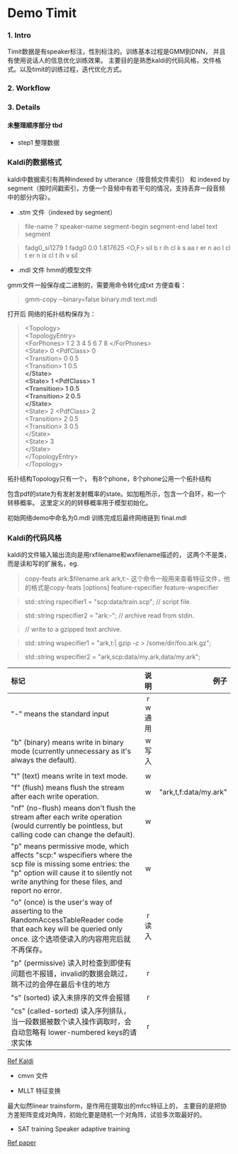 
# Demo Timit

### 1. Intro

Timit数据是有speaker标注，性别标注的。训练基本过程是GMM到DNN， 并且有使用说话人的信息优化训练效果。
主要目的是熟悉kaldi的代码风格，文件格式。以及timit的训练过程，迭代优化方式。
### 2. Workflow



### 3. Details

#### 未整理顺序部分 tbd

* step1 整理数据

### Kaldi的数据格式

kaldi中数据索引有两种indexed by utterance（按音频文件索引） 和 indexed by segment（按时间戳索引，方便一个音频中有若干句的情况，支持丢弃一段音频中的部分内容）。

- .stm 文件（indexed by segment）

> file-name ? speaker-name segment-begin segment-end label text segment

>fadg0_si1279 1 fadg0 0.0 1.817625 <O,F>  sil b r ih cl k s aa r er n ao l cl t er n ix cl t ih v sil

- .mdl 文件 hmm的模型文件

gmm文件一般保存成二进制的，需要用命令转化成txt 方便查看：

> gmm-copy ‐‐binary=false binary.mdl text.mdl

打开后 网络的拓扑结构保存为：

> &lt;Topology>  
&lt;TopologyEntry>  
&lt;ForPhones> 1 2 3 4 5 6 7 8 &lt;/ForPhones>  
&lt;State> 0 &lt;PdfClass> 0  
&lt;Transition> 0 0.5  
&lt;Transition> 1 0.5  
**&lt;/State>  
&lt;State> 1 &lt;PdfClass> 1  
&lt;Transition> 1 0.5  
&lt;Transition> 2 0.5  
&lt;/State>**  
&lt;State> 2 &lt;PdfClass> 2  
&lt;Transition> 2 0.5  
&lt;Transition> 3 0.5  
&lt;/State>  
&lt;State> 3  
&lt;/State>  
&lt;/TopologyEntry>  
&lt;/Topology>  

拓扑结构Topology只有一个， 有8个phone，8个phone公用一个拓扑结构

包含pdf的state为有发射发射概率的state。如加粗所示，包含一个自环，和一个转移概率。
这里定义的的转移概率用于模型初始化。

初始网络demo中命名为0.mdl 训练完成后最终网络链到 final.mdl


### Kaldi的代码风格

kaldi的文件输入输出流向是用rxfilename和wxfilename描述的， 这两个不是类，而是读和写的扩展名，eg.

> copy-feats ark:$filename.ark ark,t:-
这个命令一般用来查看特征文件，他的格式是copy-feats [options] feature-rspecifier feature-wspecifier

> std::string rspecifier1 = "scp:data/train.scp"; // script file.

> std::string rspecifier2 = "ark:-"; // archive read from stdin.

> // write to a gzipped text archive.

> std::string wspecifier1 = "ark,t:| gzip -c > /some/dir/foo.ark.gz";

> std::string wspecifier2 = "ark,scp:data/my.ark,data/my.ark";


|    标记     | 说明           | 例子  |
| :------------- |:-------------:| -----:|
| "-" means the standard input  | r w 通用 |    |
|  "b" (binary) means write in binary mode (currently unnecessary as it's always the default).   |    w  写入
|    |
|   "t" (text) means write in text mode.     |    w    |    |
|  "f" (flush) means flush the stream after each write operation.      |    w    |  "ark,t,f:data/my.ark"  |
|   "nf" (no-flush) means don't flush the stream after each write operation (would currently be pointless, but calling code can change the default).     |     w   |    |
| "p" means permissive mode, which affects "scp:" wspecifiers where the scp file is missing some entries: the "p" option will cause it to silently not write anything for these files, and report no error.   |    w    |    |
| "o" (once) is the user's way of asserting to the RandomAccessTableReader code that each key will be queried only once. 这个选项使读入的内容用完后就不再保存。 |  r 读入 |   |
| "p" (permissive) 读入时检查到即使有问题也不报错，invalid的数据会跳过，跳不过的会停在最后卡住的地方 | r |   |
| "s" (sorted) 读入未排序的文件会报错 | r |   |
| "cs" (called-sorted) 读入序列排队，当一段数据被数个读入操作调取时，会自动忽略有 lower-numbered keys的请求实体 | r |   |

[Ref Kaldi](http://www.kaldi-asr.org/doc/io.html)
* cmvn 文件

* MLLT 特征变换

最大似然linear trainsform，是作用在提取出的mfcc特征上的， 主要目的是把协方差矩阵变成对角阵，初始化要是随机一个对角阵，试验多次取最好的。

* SAT training
Speaker adaptive training

[Ref paper](http://www.cs.cmu.edu/~ymiao/satdnn.html)

